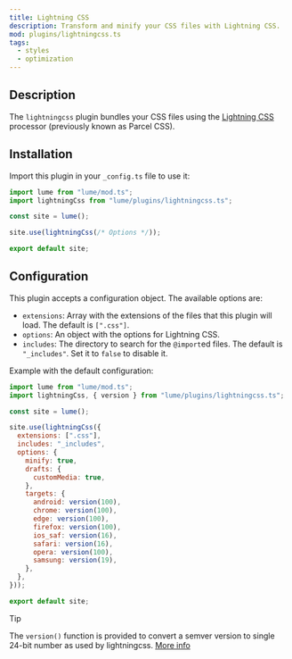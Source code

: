 ```yaml
---
title: Lightning CSS
description: Transform and minify your CSS files with Lightning CSS.
mod: plugins/lightningcss.ts
tags:
  - styles
  - optimization
---
```


## Description

The `lightningcss` plugin bundles your CSS files using the
[Lightning CSS](https://github.com/parcel-bundler/lightningcss) processor
(previously known as Parcel CSS).

## Installation

Import this plugin in your `_config.ts` file to use it:

```js
import lume from "lume/mod.ts";
import lightningCss from "lume/plugins/lightningcss.ts";

const site = lume();

site.use(lightningCss(/* Options */));

export default site;
```

## Configuration

This plugin accepts a configuration object. The available options are:

- `extensions`: Array with the extensions of the files that this plugin will
  load. The default is `[".css"]`.
- `options`: An object with the options for Lightning CSS.
- `includes`: The directory to search for the `@import`ed files. The default
  is `"_includes"`. Set it to `false` to disable it.

Example with the default configuration:

```js
import lume from "lume/mod.ts";
import lightningCss, { version } from "lume/plugins/lightningcss.ts";

const site = lume();

site.use(lightningCss({
  extensions: [".css"],
  includes: "_includes",
  options: {
    minify: true,
    drafts: {
      customMedia: true,
    },
    targets: {
      android: version(100),
      chrome: version(100),
      edge: version(100),
      firefox: version(100),
      ios_saf: version(16),
      safari: version(16),
      opera: version(100),
      samsung: version(19),
    },
  },
}));

export default site;
```

> [!tip]
>
> The `version()` function is provided to convert a semver version to single
> 24-bit number as used by lightningcss.
> [More info](https://github.com/parcel-bundler/lightningcss#from-node)

